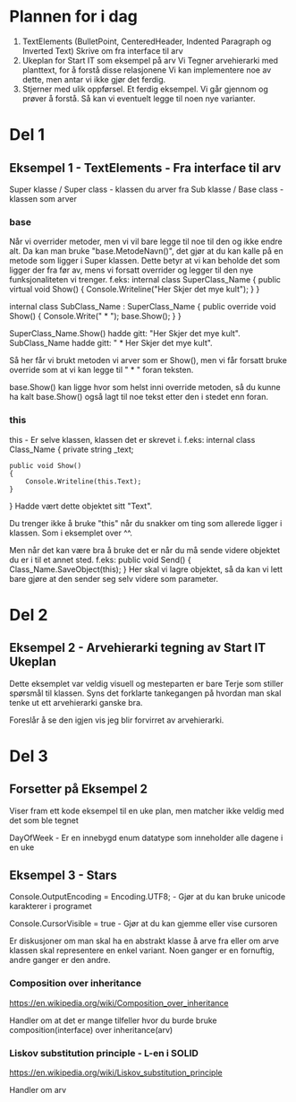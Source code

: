 # Plannen for i dag
1. TextElements (BulletPoint, CenteredHeader, Indented Paragraph og Inverted Text)
    Skrive om fra interface til arv
2. Ukeplan for Start IT som eksempel på arv
    Vi Tegner arvehierarki med planttext, for å forstå disse relasjonene
    Vi kan implementere noe av dette, men antar vi ikke gjør det ferdig.
3. Stjerner med ulik oppførsel.
    Et ferdig eksempel. Vi går gjennom og prøver å forstå.
    Så kan vi eventuelt legge til noen nye varianter.

# Del 1

## Eksempel 1 - TextElements - Fra interface til arv

Super klasse / Super class - klassen du arver fra
Sub klasse / Base class - klassen som arver

### base
Når vi overrider metoder, men vi vil bare legge til noe til den og ikke endre alt.
Da kan man bruke "base.MetodeNavn()", det gjør at du kan kalle på en metode som ligger i Super klassen.
Dette betyr at vi kan beholde det som ligger der fra før av, mens vi forsatt overrider og legger til den nye funksjonaliteten vi trenger.
f.eks:
internal class SuperClass_Name
{
    public virtual void Show()
    {
        Console.Writeline("Her Skjer det mye kult");
    }
}

internal class SubClass_Name : SuperClass_Name
{
    public override void Show()
    {
        Console.Write(" * ");
        base.Show();
    }
}

SuperClass_Name.Show() hadde gitt: "Her Skjer det mye kult".
SubClass_Name hadde gitt: " * Her Skjer det mye kult".

Så her får vi brukt metoden vi arver som er Show(), men vi får forsatt bruke override som at vi kan legge til " * " foran teksten.

base.Show() kan ligge hvor som helst inni override metoden, så du kunne ha kalt base.Show() også lagt til noe tekst etter den i stedet enn foran.

### this
this - Er selve klassen, klassen det er skrevet i.
f.eks:
internal class Class_Name
{
    private string _text;

    public void Show()
    {
        Console.Writeline(this.Text);
    }
}
Hadde vært dette objektet sitt "Text".

Du trenger ikke å bruke "this" når du snakker om ting som allerede ligger i klassen. Som i eksemplet over ^^.

Men når det kan være bra å bruke det er når du må sende videre objektet du er i til et annet sted. 
f.eks:
public void Send()
{
    Class_Name.SaveObject(this);
}
Her skal vi lagre objektet, så da kan vi lett bare gjøre at den sender seg selv videre som parameter.


# Del 2

## Eksempel 2 - Arvehierarki tegning av Start IT Ukeplan
Dette eksemplet var veldig visuell og mesteparten er bare Terje som stiller spørsmål til klassen.
Syns det forklarte tankegangen på hvordan man skal tenke ut ett arvehierarki ganske bra.

Foreslår å se den igjen vis jeg blir forvirret av arvehierarki.


# Del 3

## Forsetter på Eksempel 2
Viser fram ett kode eksempel til en uke plan, men matcher ikke veldig med det som ble tegnet

DayOfWeek - Er en innebygd enum datatype som inneholder alle dagene i en uke

## Eksempel 3 - Stars

Console.OutputEncoding = Encoding.UTF8; - Gjør at du kan bruke unicode karakterer i programet

Console.CursorVisible = true - Gjør at du kan gjemme eller vise cursoren

Er diskusjoner om man skal ha en abstrakt klasse å arve fra eller om arve klassen skal representere en enkel variant.
    Noen ganger er en fornuftig, andre ganger er den andre.

### Composition over inheritance
https://en.wikipedia.org/wiki/Composition_over_inheritance

Handler om at det er mange tilfeller hvor du burde bruke composition(interface) over inheritance(arv)

### Liskov substitution principle - L-en i SOLID
https://en.wikipedia.org/wiki/Liskov_substitution_principle

Handler om arv
